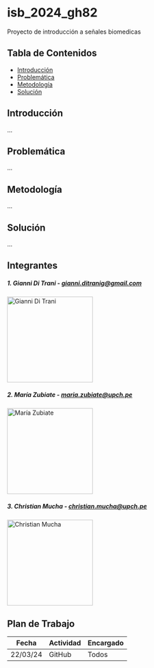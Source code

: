 # isb_2024_gh82
Proyecto de introducción a señales biomedicas




## Tabla de Contenidos

* [Introducción](#introducción)
* [Problemática](#problemática)
* [Metodología](#metodología)
* [Solución](#solución)

## Introducción
...

## Problemática
...

## Metodología
...

## Solución
...


## Integrantes

##### 1. Gianni Di Trani  - gianni.ditranig@gmail.com
<img src="https://github.com/MariaZubiate/isb_2024_gh82/assets/164538247/7bc954aa-1480-49ca-a2cc-fb4aa8ffd471" alt="Gianni Di Trani" width="200" height="200">

##### 2. María Zubiate - maria.zubiate@upch.pe
<img src="https://github.com/MariaZubiate/isb_2024_gh82/assets/164455359/731f2565-b870-4552-b472-28fc5b09c836" alt="María Zubiate" width="200" height="200">

##### 3. Christian Mucha - christian.mucha@upch.pe
<img src="https://github.com/MariaZubiate/isb_2024_gh82/assets/164455359/152a2d7c-6dc1-4d09-a10b-c4a7b01efdf2" alt="Christian Mucha" width="200" height="200">


## Plan de Trabajo

| Fecha  | Actividad | Encargado
| ------------- | ------------- | ------------- 
| 22/03/24  | GitHub  | Todos

